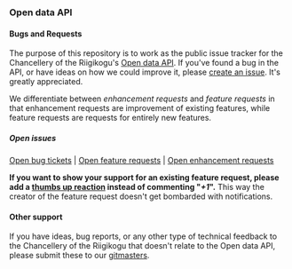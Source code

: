### Open data API

#### Bugs and Requests
The purpose of this repository is to work as the public issue tracker for the Chancellery of the Riigikogu's [Open data API](https://aavik.riigikogu.ee/api/ems/v1/raml/ems-api-v1.html). If you've found a bug in the API, or have ideas on how we could improve it, please [create an issue](https://github.com/riigikogu-kantselei/api/issues). It's greatly appreciated.

We differentiate between *enhancement requests* and *feature requests* in that enhancement requests are improvement of existing features, while feature requests are requests for entirely new features.

##### Open issues
[Open bug tickets](https://github.com/riigikogu-kantselei/api/labels/bug) | [Open feature requests](https://github.com/riigikogu-kantselei/api/labels/feature%20request) | [Open enhancement requests](https://github.com/riigikogu-kantselei/api/labels/enhancement%20request)

**If you want to show your support for an existing feature request, please add a [thumbs up reaction](https://github.com/blog/2119-add-reactions-to-pull-requests-issues-and-comments) instead of commenting  "_+1_".** This way the creator of the feature request doesn't get bombarded with notifications.

#### Other support
If you have ideas, bug reports, or any other type of technical feedback to the Chancellery of the Riigikogu that doesn't relate to the Open data API, please submit these to our [gitmasters](mailto:github@riigikogu.ee).
